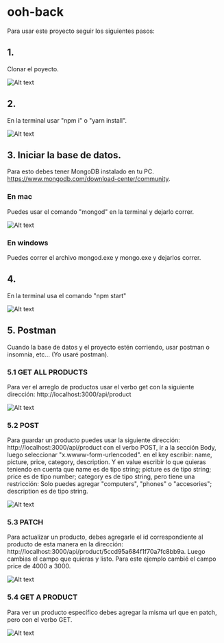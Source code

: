 # ooh-back

Para usar este proyecto seguir los siguientes pasos:

## 1.
Clonar el poyecto.

![Alt text](https://raw.githubusercontent.com/leotangram/ooh-back/master/assets/images/1.png)

## 2.
En la terminal usar "npm i" o "yarn install".

![Alt text](https://raw.githubusercontent.com/leotangram/ooh-back/master/assets/images/2.png)

## 3. Iniciar la base de datos.
Para esto debes tener MongoDB instalado en tu PC. https://www.mongodb.com/download-center/community.

### En mac
Puedes usar el comando "mongod" en la terminal y dejarlo correr.

![Alt text](https://raw.githubusercontent.com/leotangram/ooh-back/master/assets/images/3.png)

### En windows
Puedes correr el archivo mongod.exe y mongo.exe y dejarlos correr.

## 4.
En la terminal usa el comando "npm start"

![Alt text](https://raw.githubusercontent.com/leotangram/ooh-back/master/assets/images/4.png)

## 5. Postman
Cuando la base de datos y el proyecto estén corriendo, usar postman o insomnia, etc... (Yo usaré postman).

### 5.1 GET ALL PRODUCTS
Para ver el arreglo de productos usar el verbo get con la siguiente dirección: http://localhost:3000/api/product

![Alt text](https://raw.githubusercontent.com/leotangram/ooh-back/master/assets/images/51.png)

### 5.2 POST
Para guardar un producto puedes usar la siguiente dirección: http://localhost:3000/api/product con el verbo POST, ir a la sección Body, luego seleccionar "x.wwww-form-urlencoded".
en el key escribir: name, picture, price, category, description. Y en value escribir lo que quieras teniendo en cuenta que name es de tipo string; picture es de tipo string; price es de tipo number; category es de tipo string, pero tiene una restricción: Solo puedes agregar "computers", "phones" o "accesories"; description es de tipo string.

![Alt text](https://raw.githubusercontent.com/leotangram/ooh-back/master/assets/images/52.png)

### 5.3 PATCH
Para actualizar un producto, debes agregarle el id correspondiente al producto de esta manera en la dirección: http://localhost:3000/api/product/5ccd95a684f1f70a7fc8bb9a.
Luego cambias el campo que quieras y listo. Para este ejemplo cambié el campo price de 4000 a 3000.

![Alt text](https://raw.githubusercontent.com/leotangram/ooh-back/master/assets/images/53.png)

### 5.4 GET A PRODUCT
Para ver un producto específico debes agregar la misma url que en patch, pero con el verbo GET.

![Alt text](https://raw.githubusercontent.com/leotangram/ooh-back/master/assets/images/54.png)
